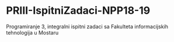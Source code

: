 # PRIII-IspitniZadaci-NPP18-19
Programiranje 3, integralni ispitni zadaci sa Fakulteta informacijskih tehnologija u Mostaru
